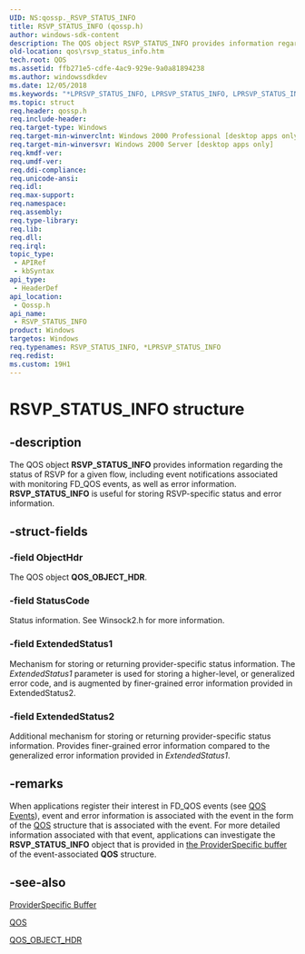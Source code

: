 ```yaml
---
UID: NS:qossp._RSVP_STATUS_INFO
title: RSVP_STATUS_INFO (qossp.h)
author: windows-sdk-content
description: The QOS object RSVP_STATUS_INFO provides information regarding the status of RSVP for a given flow, including event notifications associated with monitoring FD_QOS events, as well as error information.
old-location: qos\rsvp_status_info.htm
tech.root: QOS
ms.assetid: ffb271e5-cdfe-4ac9-929e-9a0a81894238
ms.author: windowssdkdev
ms.date: 12/05/2018
ms.keywords: "*LPRSVP_STATUS_INFO, LPRSVP_STATUS_INFO, LPRSVP_STATUS_INFO structure pointer [QOS], RSVP_STATUS_INFO, RSVP_STATUS_INFO structure [QOS], _gqos_rsvp_status_info, qos.rsvp_status_info, qossp/LPRSVP_STATUS_INFO, qossp/RSVP_STATUS_INFO"
ms.topic: struct
req.header: qossp.h
req.include-header: 
req.target-type: Windows
req.target-min-winverclnt: Windows 2000 Professional [desktop apps only]
req.target-min-winversvr: Windows 2000 Server [desktop apps only]
req.kmdf-ver: 
req.umdf-ver: 
req.ddi-compliance: 
req.unicode-ansi: 
req.idl: 
req.max-support: 
req.namespace: 
req.assembly: 
req.type-library: 
req.lib: 
req.dll: 
req.irql: 
topic_type:
 - APIRef
 - kbSyntax
api_type:
 - HeaderDef
api_location:
 - Qossp.h
api_name:
 - RSVP_STATUS_INFO
product: Windows
targetos: Windows
req.typenames: RSVP_STATUS_INFO, *LPRSVP_STATUS_INFO
req.redist: 
ms.custom: 19H1
---
```


# RSVP_STATUS_INFO structure


## -description


The QOS object 
<b>RSVP_STATUS_INFO</b> provides information regarding the status of RSVP for a given flow, including event notifications associated with monitoring FD_QOS events, as well as error information. 
<b>RSVP_STATUS_INFO</b> is useful for storing RSVP-specific status and error information.


## -struct-fields




### -field ObjectHdr

The QOS object 
<b>QOS_OBJECT_HDR</b>.


### -field StatusCode

Status information. See Winsock2.h for more information.


### -field ExtendedStatus1

Mechanism for storing or returning provider-specific status information. The <i>ExtendedStatus1</i> parameter is used for storing a higher-level, or generalized error code, and is augmented by finer-grained error information provided in ExtendedStatus2.


### -field ExtendedStatus2

Additional mechanism for storing or returning provider-specific status information. Provides finer-grained error information compared to the generalized error information provided in <i>ExtendedStatus1</i>.


## -remarks



When applications register their interest in FD_QOS events (see 
<a href="https://msdn.microsoft.com/68c6eff4-d4c0-4b78-858f-e8f8fd4d40b9">QOS Events</a>), event and error information is associated with the event in the form of the 
<a href="https://msdn.microsoft.com/859faa13-bd66-46ee-8452-6ff5d53d66c9">QOS</a> structure that is associated with the event. For more detailed information associated with that event, applications can investigate the <b>RSVP_STATUS_INFO</b> object that is provided in 
<a href="https://msdn.microsoft.com/16c99de7-be29-4e58-b648-b6719385dc1c">the ProviderSpecific buffer</a> of the event-associated 
<b>QOS</b> structure.




## -see-also




<a href="https://msdn.microsoft.com/16c99de7-be29-4e58-b648-b6719385dc1c">ProviderSpecific Buffer</a>



<a href="https://msdn.microsoft.com/859faa13-bd66-46ee-8452-6ff5d53d66c9">QOS</a>



<a href="https://msdn.microsoft.com/a2021d70-e7ef-4c2a-8800-1a1d7540ce02">QOS_OBJECT_HDR</a>
 

 

